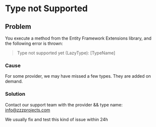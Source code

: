 # Type not Supported

## Problem

You execute a method from the Entity Framework Extensions library, and the following error is thrown:

> Type not supported yet (LazyType): [TypeName]

### Cause

For some provider, we may have missed a few types. They are added on demand.

### Solution
Contact our support team with the provider && type name: info@zzzprojects.com

We usually fix and test this kind of issue within 24h
